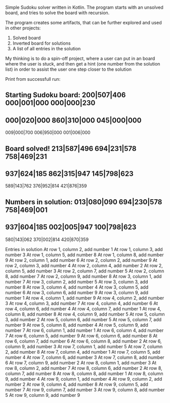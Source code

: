 Simple Sudoku solver written in Kotlin.
The program starts with an unsolved board, and tries to solve the board with recursion.

The program creates some artifacts, that can be further explored and used in other projects:
1) Solved board
2) Inverted board for solutions
3) A list of all entries in the solution

My thinking is to do a spin-off project, where a user can put in an board where the user is stuck, and then get a hint (one number from the solution list) in order to assist the user one step closer to the solution

Print from successfull run:

Starting Sudoku board:
200|507|406
000|001|000
000|000|230
-----------
000|020|000
860|310|000
045|000|000
-----------
009|000|700
006|950|000
001|006|000

Board solved!
213|587|496
694|231|578
758|469|231
-----------
937|624|185
862|315|947
145|798|623
-----------
589|143|762
376|952|814
421|876|359

Numbers in solution: 
013|080|090
694|230|578
758|469|001
-----------
937|604|185
002|005|947
100|798|623
-----------
580|143|062
370|002|814
420|870|359

Entries in solution
At row 1, column 2, add number 1
At row 1, column 3, add number 3
At row 1, column 5, add number 8
At row 1, column 8, add number 9
At row 2, column 1, add number 6
At row 2, column 2, add number 9
At row 2, column 3, add number 4
At row 2, column 4, add number 2
At row 2, column 5, add number 3
At row 2, column 7, add number 5
At row 2, column 8, add number 7
At row 2, column 9, add number 8
At row 3, column 1, add number 7
At row 3, column 2, add number 5
At row 3, column 3, add number 8
At row 3, column 4, add number 4
At row 3, column 5, add number 6
At row 3, column 6, add number 9
At row 3, column 9, add number 1
At row 4, column 1, add number 9
At row 4, column 2, add number 3
At row 4, column 3, add number 7
At row 4, column 4, add number 6
At row 4, column 6, add number 4
At row 4, column 7, add number 1
At row 4, column 8, add number 8
At row 4, column 9, add number 5
At row 5, column 3, add number 2
At row 5, column 6, add number 5
At row 5, column 7, add number 9
At row 5, column 8, add number 4
At row 5, column 9, add number 7
At row 6, column 1, add number 1
At row 6, column 4, add number 7
At row 6, column 5, add number 9
At row 6, column 6, add number 8
At row 6, column 7, add number 6
At row 6, column 8, add number 2
At row 6, column 9, add number 3
At row 7, column 1, add number 5
At row 7, column 2, add number 8
At row 7, column 4, add number 1
At row 7, column 5, add number 4
At row 7, column 6, add number 3
At row 7, column 8, add number 6
At row 7, column 9, add number 2
At row 8, column 1, add number 3
At row 8, column 2, add number 7
At row 8, column 6, add number 2
At row 8, column 7, add number 8
At row 8, column 8, add number 1
At row 8, column 9, add number 4
At row 9, column 1, add number 4
At row 9, column 2, add number 2
At row 9, column 4, add number 8
At row 9, column 5, add number 7
At row 9, column 7, add number 3
At row 9, column 8, add number 5
At row 9, column 9, add number 9

